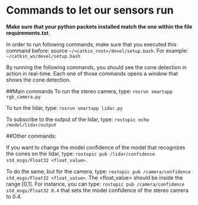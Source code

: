# Commands to let our sensors run

**Make sure that your python packets installed match the one within the file requirements.txt**.

In order to run following commands, make sure that you executed this command before: source `~/<catkin_root>/devel/setup.bash`. For example: `~/catkin_ws/devel/setup.bash`

By running the following commands, you should see the cone detection in action in real-time. Each one of those commands opens a window that shows the cone detection.

##Main commands
To run the stereo camera, type: `rosrun smartapp rgb_camera.py`

To tun the lidar, type: `rosrun smartapp lidar.py`

To subscribe to the output of the lidar, type: `rostopic echo /model/lidar/output`

##Other commands:

If you want to change the model confidence of the model that recognizes the cones on the lidar, type: `rostopic pub /lidar/confidence std_msgs/Float32 <float_value>`.

To do the same, but for the camera, type: `rostopic pub /camera/confidence std_msgs/Float32 <float_value>`. The <float_value> should be inside the range [0,1].
For instance, you can type: `rostopic pub /camera/confidence std_msgs/Float32 0.4` that sets the model confidence of the stereo camera to 0.4.
